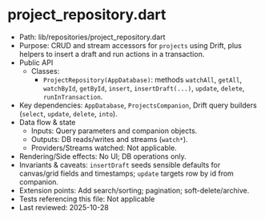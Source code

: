 # project_repository.dart

- Path: lib/repositories/project_repository.dart
- Purpose: CRUD and stream accessors for `projects` using Drift, plus helpers to insert a draft and run actions in a transaction.
- Public API
  - Classes:
    - `ProjectRepository(AppDatabase)`: methods `watchAll`, `getAll`, `watchById`, `getById`, `insert`, `insertDraft(...)`, `update`, `delete`, `runInTransaction`.
- Key dependencies: `AppDatabase`, `ProjectsCompanion`, Drift query builders (`select`, `update`, `delete`, `into`).
- Data flow & state
  - Inputs: Query parameters and companion objects.
  - Outputs: DB reads/writes and streams (`watch*`).
  - Providers/Streams watched: Not applicable.
- Rendering/Side effects: No UI; DB operations only.
- Invariants & caveats: `insertDraft` seeds sensible defaults for canvas/grid fields and timestamps; `update` targets row by id from companion.
- Extension points: Add search/sorting; pagination; soft-delete/archive.
- Tests referencing this file: Not applicable
- Last reviewed: 2025-10-28
